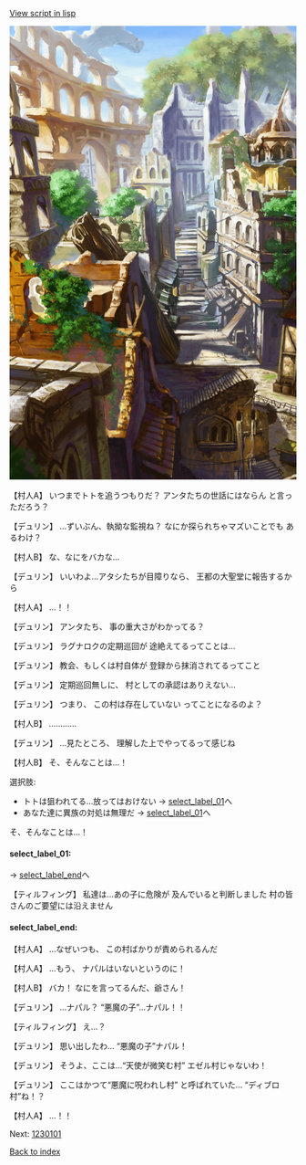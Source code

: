 [View script in lisp](../scripts/1221003.txt)

![ghost_town.png](../images/backgrounds/ghost_town.png)

【村人A】
いつまでトトを追うつもりだ？
アンタたちの世話にはならん
と言っただろう？

【デュリン】
…ずいぶん、執拗な監視ね？
なにか探られちゃマズいことでも
あるわけ？

【村人B】
な、なにをバカな…

【デュリン】
いいわよ…アタシたちが目障りなら、
王都の大聖堂に報告するから

【村人A】
…！！

【デュリン】
アンタたち、
事の重大さがわかってる？

【デュリン】
ラグナロクの定期巡回が
途絶えてるってことは…

【デュリン】
教会、もしくは村自体が
登録から抹消されてるってこと

【デュリン】
定期巡回無しに、
村としての承認はありえない…

【デュリン】
つまり、
この村は存在していない
ってことになるのよ？

【村人B】
…………

【デュリン】
…見たところ、
理解した上でやってるって感じね

【村人B】
そ、そんなことは…！

選択肢:
- トトは狙われてる…放ってはおけない → [select_label_01](#select_label_01)へ
- あなた達に異族の対処は無理だ → [select_label_01](#select_label_01)へ

そ、そんなことは…！

#### select_label_01:
 → [select_label_end](#select_label_end)へ

【ティルフィング】
私達は…あの子に危険が
及んでいると判断しました
村の皆さんのご要望には沿えません

#### select_label_end:

【村人A】
…なぜいつも、
この村ばかりが責められるんだ

【村人A】
…もう、
ナパルはいないというのに！

【村人B】
バカ！
なにを言ってるんだ、爺さん！

【デュリン】
…ナパル？
“悪魔の子”…ナパル！！

【ティルフィング】
え…？

【デュリン】
思い出したわ…
“悪魔の子”ナパル！

【デュリン】
そうよ、ここは…“天使が微笑む村”
エゼル村じゃないわ！

【デュリン】
ここはかつて“悪魔に呪われし村”
と呼ばれていた…
“ディブロ村”ね！？

【村人A】
…！！

Next: [1230101](1230101.md)

[Back to index](index.md)
